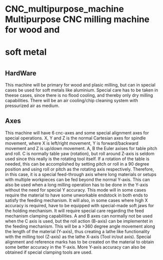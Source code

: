 # CNC_multipurpose_machine Multipurpose CNC milling machine for wood and
# soft metal
# 
## HardWare
This machine will be primary for wood and plasic milling, but can in
special cases be used for soft metals like aluminium. Special care has
to be taken in theese cases, since there is no flood cooling, and
thereby only dry milling capabilities. There will be an air cooling/chip
cleaning system with pressurized air as medium.

## Axes 
This machine will have 6 cnc-axes and some special alignment axes for
special operations. X, Y and Z is the normal Cartesian axes for spindle
movement, where X is left/right movement, Y is forward/backward movement
and Z is up/down movement. A, B the Euler axises for table pitch and
roll. C is normally table yaw (rotation), but roll around Z-axis is
seldom used since this really is the rotating tool itself. If a rotation
of the table is needed, this can be accomplished by setting pitch or
roll in a 90 degree position and using roll or pitch as the rotating
axis respectively. Therefore, in this case, it is a special feed-through
axis where long materials or setups with multiple workpieces can be fed
beyond the normal Y-axis. This can also be used when a long milling
operation has to be done in the Y-axis without the need for special Y
accuracy. This mode will in some cases require the material to have some
unworkable endstock in both ends to satisfy the feeding mechanism. It
will also, in some cases where high X accuracy is required, have to be
equipped with special-made soft jaws for the holding mechanism. It will
require special care regarding the feed mechanism clamping capabilities.
A and B axes can normally not be used when the C axis is used, but the
roll action (B-axis) can be implementet in the feeding mechanism. This
will be a >360 degree angle movement along the length of the material
(Y-axis), thus creating a lathe like functionality with the milling tool
(Z-axis) as the lathe X-axis (Tool in/out axis). Special alignment and
reference marks has to be created on the material to obtain some better
accuracy in the Y-axis. More Y-axis accuracy can also be obtained if
special clamping tools are used.
